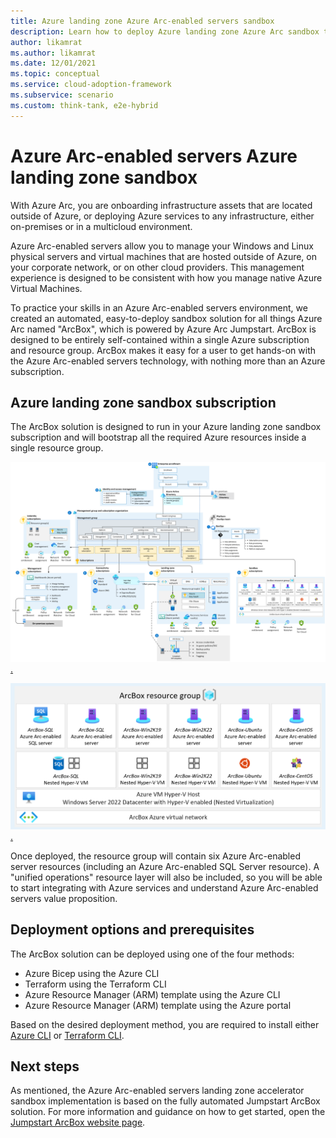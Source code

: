 ```yaml
---
title: Azure landing zone Azure Arc-enabled servers sandbox
description: Learn how to deploy Azure landing zone Azure Arc sandbox to accelerate adoption of hybrid or multicloud architectures.
author: likamrat
ms.author: likamrat
ms.date: 12/01/2021
ms.topic: conceptual
ms.service: cloud-adoption-framework
ms.subservice: scenario
ms.custom: think-tank, e2e-hybrid
---
```


# Azure Arc-enabled servers Azure landing zone sandbox

With Azure Arc, you are onboarding infrastructure assets that are located outside of Azure, or deploying Azure services to any infrastructure, either on-premises or in a multicloud environment.

Azure Arc-enabled servers allow you to manage your Windows and Linux physical servers and virtual machines that are hosted outside of Azure, on your corporate network, or on other cloud providers. This management experience is designed to be consistent with how you manage native Azure Virtual Machines.

To practice your skills in an Azure Arc-enabled servers environment, we created an automated, easy-to-deploy sandbox solution for all things Azure Arc named "ArcBox", which is powered by Azure Arc Jumpstart. ArcBox is designed to be entirely self-contained within a single Azure subscription and resource group. ArcBox makes it easy for a user to get hands-on with the Azure Arc-enabled servers technology, with nothing more than an Azure subscription.

## Azure landing zone sandbox subscription

The ArcBox solution is designed to run in your Azure landing zone sandbox subscription and will bootstrap all the required Azure resources inside a single resource group.

[ ![Diagram of ArcBox in a sandbox subscription.](../media/arcbox-sandbox-subscription.png).](../media/arcbox-sandbox-subscription.png#lightbox)

[ ![Diagram of an ArcBox resource group.](../media/arcbox-resource-group.png).](../media/arcbox-resource-group.png#lightbox)

Once deployed, the resource group will contain six Azure Arc-enabled server resources (including an Azure Arc-enabled SQL Server resource). A "unified operations" resource layer will also be included, so you will be able to start integrating with Azure services and understand Azure Arc-enabled servers value proposition.

## Deployment options and prerequisites

The ArcBox solution can be deployed using one of the four methods:

- Azure Bicep using the Azure CLI
- Terraform using the Terraform CLI
- Azure Resource Manager (ARM) template using the Azure CLI
- Azure Resource Manager (ARM) template using the Azure portal

Based on the desired deployment method, you are required to install either [Azure CLI](/cli/azure/install-azure-cli) or [Terraform CLI](https://learn.hashicorp.com/tutorials/terraform/install-cli).

## Next steps

As mentioned, the Azure Arc-enabled servers landing zone accelerator sandbox implementation is based on the fully automated Jumpstart ArcBox solution. For more information and guidance on how to get started, open the [Jumpstart ArcBox website page](https://aka.ms/JumpstartArcBox).
